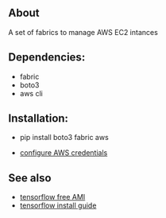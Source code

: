
## About

A set of fabrics to manage AWS EC2 intances

## Dependencies:

* fabric
* boto3
* aws cli

## Installation:

* pip install boto3 fabric aws

* [configure AWS credentials](https://boto3.readthedocs.io/en/latest/guide/quickstart.html#configuration)


## See also

* [tensorflow free AMI](https://aws.amazon.com/marketplace/pp?sku=9gk9kync4g9ai8vryh8hgmcsh)
* [tensorflow install guide](http://ramhiser.com/2016/01/05/installing-tensorflow-on-an-aws-ec2-instance-with-gpu-support/)